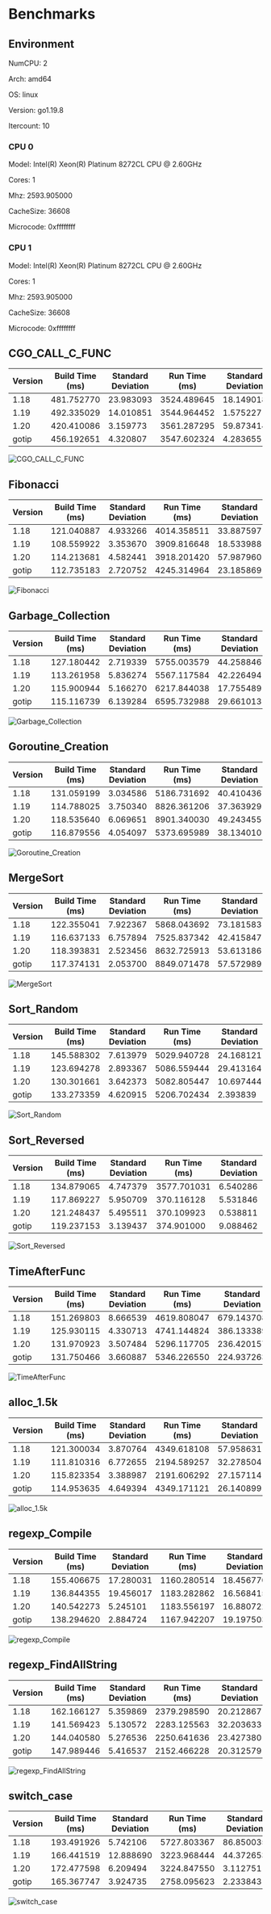 # Benchmarks

## Environment

NumCPU: 2

Arch: amd64

OS: linux

Version: go1.19.8

Itercount: 10

### CPU 0

Model: Intel(R) Xeon(R) Platinum 8272CL CPU @ 2.60GHz

Cores: 1

Mhz: 2593.905000

CacheSize: 36608

Microcode: 0xffffffff

### CPU 1

Model: Intel(R) Xeon(R) Platinum 8272CL CPU @ 2.60GHz

Cores: 1

Mhz: 2593.905000

CacheSize: 36608

Microcode: 0xffffffff

## CGO_CALL_C_FUNC

| Version | Build Time (ms) | Standard Deviation | Run Time (ms) | Standard Deviation |
| ------ | ------ | ------ | ------ | ------ |
| 1.18 | 481.752770 | 23.983093 | 3524.489645 | 18.149018 |
| 1.19 | 492.335029 | 14.010851 | 3544.964452 | 1.575227 |
| 1.20 | 420.410086 | 3.159773 | 3561.287295 | 59.873414 |
| gotip | 456.192651 | 4.320807 | 3547.602324 | 4.283655 |

![CGO_CALL_C_FUNC](./CGO_CALL_C_FUNC__1eb049ef6b.png)

## Fibonacci

| Version | Build Time (ms) | Standard Deviation | Run Time (ms) | Standard Deviation |
| ------ | ------ | ------ | ------ | ------ |
| 1.18 | 121.040887 | 4.933266 | 4014.358511 | 33.887597 |
| 1.19 | 108.559922 | 3.353670 | 3909.816648 | 18.533988 |
| 1.20 | 114.213681 | 4.582441 | 3918.201420 | 57.987960 |
| gotip | 112.735183 | 2.720752 | 4245.314964 | 23.185869 |

![Fibonacci](./Fibonacci__016be0f0bc.png)

## Garbage_Collection

| Version | Build Time (ms) | Standard Deviation | Run Time (ms) | Standard Deviation |
| ------ | ------ | ------ | ------ | ------ |
| 1.18 | 127.180442 | 2.719339 | 5755.003579 | 44.258846 |
| 1.19 | 113.261958 | 5.836274 | 5567.117584 | 42.226494 |
| 1.20 | 115.900944 | 5.166270 | 6217.844038 | 17.755489 |
| gotip | 115.116739 | 6.139284 | 6595.732988 | 29.661013 |

![Garbage_Collection](./Garbage_Collection__f27466590e.png)

## Goroutine_Creation

| Version | Build Time (ms) | Standard Deviation | Run Time (ms) | Standard Deviation |
| ------ | ------ | ------ | ------ | ------ |
| 1.18 | 131.059199 | 3.034586 | 5186.731692 | 40.410436 |
| 1.19 | 114.788025 | 3.750340 | 8826.361206 | 37.363929 |
| 1.20 | 118.535640 | 6.069651 | 8901.340030 | 49.243455 |
| gotip | 116.879556 | 4.054097 | 5373.695989 | 38.134010 |

![Goroutine_Creation](./Goroutine_Creation__c0773f341a.png)

## MergeSort

| Version | Build Time (ms) | Standard Deviation | Run Time (ms) | Standard Deviation |
| ------ | ------ | ------ | ------ | ------ |
| 1.18 | 122.355041 | 7.922367 | 5868.043692 | 73.181583 |
| 1.19 | 116.637133 | 6.757894 | 7525.837342 | 42.415847 |
| 1.20 | 118.393831 | 2.523456 | 8632.725913 | 53.613186 |
| gotip | 117.374131 | 2.053700 | 8849.071478 | 57.572989 |

![MergeSort](./MergeSort__619024e898.png)

## Sort_Random

| Version | Build Time (ms) | Standard Deviation | Run Time (ms) | Standard Deviation |
| ------ | ------ | ------ | ------ | ------ |
| 1.18 | 145.588302 | 7.613979 | 5029.940728 | 24.168121 |
| 1.19 | 123.694278 | 2.893367 | 5086.559444 | 29.413164 |
| 1.20 | 130.301661 | 3.642373 | 5082.805447 | 10.697444 |
| gotip | 133.273359 | 4.620915 | 5206.702434 | 2.393839 |

![Sort_Random](./Sort_Random__7a0a58c9e3.png)

## Sort_Reversed

| Version | Build Time (ms) | Standard Deviation | Run Time (ms) | Standard Deviation |
| ------ | ------ | ------ | ------ | ------ |
| 1.18 | 134.879065 | 4.747379 | 3577.701031 | 6.540286 |
| 1.19 | 117.869227 | 5.950709 | 370.116128 | 5.531846 |
| 1.20 | 121.248437 | 5.495511 | 370.109923 | 0.538811 |
| gotip | 119.237153 | 3.139437 | 374.901000 | 9.088462 |

![Sort_Reversed](./Sort_Reversed__4f239a2e28.png)

## TimeAfterFunc

| Version | Build Time (ms) | Standard Deviation | Run Time (ms) | Standard Deviation |
| ------ | ------ | ------ | ------ | ------ |
| 1.18 | 151.269803 | 8.666539 | 4619.808047 | 679.143708 |
| 1.19 | 125.930115 | 4.330713 | 4741.144824 | 386.133389 |
| 1.20 | 131.970923 | 3.507484 | 5296.117705 | 236.420157 |
| gotip | 131.750466 | 3.660887 | 5346.226550 | 224.937263 |

![TimeAfterFunc](./TimeAfterFunc__b4a2fe2bf5.png)

## alloc_1.5k

| Version | Build Time (ms) | Standard Deviation | Run Time (ms) | Standard Deviation |
| ------ | ------ | ------ | ------ | ------ |
| 1.18 | 121.300034 | 3.870764 | 4349.618108 | 57.958631 |
| 1.19 | 111.810316 | 6.772655 | 2194.589257 | 32.278504 |
| 1.20 | 115.823354 | 3.388987 | 2191.606292 | 27.157114 |
| gotip | 114.953635 | 4.649394 | 4349.171121 | 26.140899 |

![alloc_1.5k](./alloc_1.5k__78691b2f49.png)

## regexp_Compile

| Version | Build Time (ms) | Standard Deviation | Run Time (ms) | Standard Deviation |
| ------ | ------ | ------ | ------ | ------ |
| 1.18 | 155.406675 | 17.280031 | 1160.280514 | 18.456770 |
| 1.19 | 136.844355 | 19.456017 | 1183.282862 | 16.568415 |
| 1.20 | 140.542273 | 5.245101 | 1183.556197 | 16.880722 |
| gotip | 138.294620 | 2.884724 | 1167.942207 | 19.197503 |

![regexp_Compile](./regexp_Compile__b52c0e0ed5.png)

## regexp_FindAllString

| Version | Build Time (ms) | Standard Deviation | Run Time (ms) | Standard Deviation |
| ------ | ------ | ------ | ------ | ------ |
| 1.18 | 162.166127 | 5.359869 | 2379.298590 | 20.212867 |
| 1.19 | 141.569423 | 5.130572 | 2283.125563 | 32.203633 |
| 1.20 | 144.040580 | 5.276536 | 2250.641636 | 23.427380 |
| gotip | 147.989446 | 5.416537 | 2152.466228 | 20.312579 |

![regexp_FindAllString](./regexp_FindAllString__efbe67306d.png)

## switch_case

| Version | Build Time (ms) | Standard Deviation | Run Time (ms) | Standard Deviation |
| ------ | ------ | ------ | ------ | ------ |
| 1.18 | 193.491926 | 5.742106 | 5727.803367 | 86.850035 |
| 1.19 | 166.441519 | 12.888690 | 3223.968444 | 44.372653 |
| 1.20 | 172.477598 | 6.209494 | 3224.847550 | 3.112751 |
| gotip | 165.367747 | 3.924735 | 2758.095623 | 2.233843 |

![switch_case](./switch_case__725e73000e.png)

